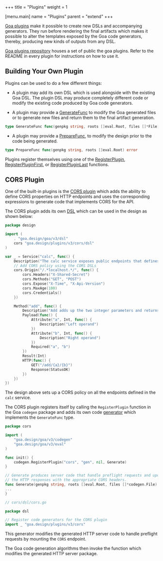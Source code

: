 +++
title = "Plugins"
weight = 1

[menu.main]
name = "Plugins"
parent = "extend"
+++

[Goa plugins](https://godoc.org/github.com/goadesign/plugins) make it possible
to create new DSLs and accompanying generators. They run before rendering the
final artifacts which makes it possible to alter the templates exposed by the
Goa code generators, thereby, producing new kinds of outputs from any DSL.

[Goa plugins repository](https://github.com/goadesign/plugins) houses a set of
public the goa plugins. Refer to the README in every plugin for instructions on
how to use it.

## Building Your Own Plugin

Plugins can be used to do a few different things:

* A plugin may add its own DSL which is used alongside with the existing Goa
  DSL. The plugin DSL may produce completely different code or modify the
  existing code produced by Goa code generators.

* A plugin may provide a
  [GenerateFunc](https://godoc.org/goa.design/goa/codegen#GenerateFunc) to
  modify the Goa generated files or to generate new files and return them to the
  final artifact generation.

```go
type GenerateFunc func(genpkg string, roots []eval.Root, files []*File) ([]*File, error)
```

* A plugin may provide a
  [PrepareFunc](https://godoc.org/goa.design/goa/codegen#PrepareFunc), to modify
  the design prior to the code being generated.

```go
type PrepareFunc func(genpkg string, roots []eval.Root) error
```

Plugins register themselves using one of the
[RegisterPlugin](https://godoc.org/goa.design/goa/codegen#RegisterPlugin),
[RegisterPluginFirst](https://godoc.org/goa.design/goa/codegen#RegisterPluginFirst),
or
[RegisterPluginLast](https://godoc.org/goa.design/goa/codegen#RegisterPlugin)
functions.

## CORS Plugin

One of the built-in plugins is the
[CORS plugin](https://github.com/goadesign/plugins/tree/master/cors) which adds
the ability to define CORS properties on HTTP endpoints and uses the
corresponding expressions to generate code that implements CORS for the API.

The CORS plugin adds its own
[DSL](https://godoc.org/github.com/goadesign/plugins/cors/dsl)
which can be used in the design as shown below:

```go
package design

import (
	. "goa.design/goa/v3/dsl"
	cors "goa.design/plugins/v3/cors/dsl"
)

var _ = Service("calc", func() {
	Description("The calc service exposes public endpoints that defines CORS policy.")
	// Add CORS policy using the CORS DSLs
	cors.Origin("/.*localhost.*/", func() {
		cors.Headers("X-Shared-Secret")
		cors.Methods("GET", "POST")
		cors.Expose("X-Time", "X-Api-Version")
		cors.MaxAge(100)
		cors.Credentials()
	})

	Method("add", func() {
		Description("Add adds up the two integer parameters and returns the results.")
		Payload(func() {
			Attribute("a", Int, func() {
				Description("Left operand")
			})
			Attribute("b", Int, func() {
				Description("Right operand")
			})
			Required("a", "b")
		})
		Result(Int)
		HTTP(func() {
			GET("/add/{a}/{b}")
			Response(StatusOK)
		})
	})
})
```

The design above sets up a CORS policy on all the endpoints defined in the
`calc` service.

The CORS plugin registers itself by calling the `RegisterPlugin` function in the
Goa `codegen` package and adds its own code
[generator](https://godoc.org/github.com/goadesign/plugins/cors#Generate) which
implements the `GenerateFunc` type.

```go
package cors

import (
	"goa.design/goa/v3/codegen"
	"goa.design/goa/v3/eval"
)

func init() {
	codegen.RegisterPlugin("cors", "gen", nil, Generate)
}

// Generate produces server code that handle preflight requests and updates
// the HTTP responses with the appropriate CORS headers.
func Generate(genpkg string, roots []eval.Root, files []*codegen.File) ([]*codegen.File, error) {
...
}
```
```go
// cors/dsl/cors.go

package dsl

// Register code generators for the CORS plugin
import _ "goa.design/plugins/v3/cors"
```

This generator modifies the generated HTTP server code to handle preflight
requests by mounting the `CORS` endpoint.

The Goa code generation algorithms then invoke the function which modifies the
generated HTTP server package.